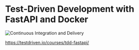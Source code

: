 # Test-Driven Development with FastAPI and Docker

![Continuous Integration and Delivery](https://github.com/testdrivenio/fastapi-tdd-docker/workflows/Continuous%20Integration%20and%20Delivery/badge.svg?branch=main)

https://testdriven.io/courses/tdd-fastapi/
